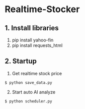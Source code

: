 # Realtime-Stocker

**1. Install libraries**
---------------------------
1) pip install yahoo-fin
2) pip install requests_html


**2. Startup**
---------------------------
1) Get realtime stock price
```
$ python save_data.py
```

2) Start auto AI analyze
```
$ python scheduler.py
```